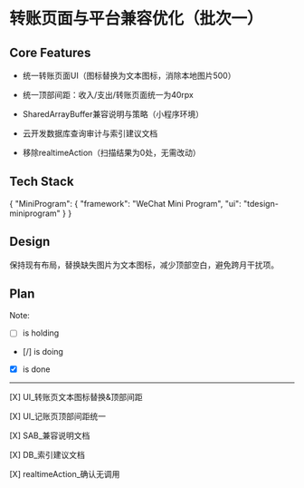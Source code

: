 # 转账页面与平台兼容优化（批次一）

## Core Features

- 统一转账页面UI（图标替换为文本图标，消除本地图片500）

- 统一顶部间距：收入/支出/转账页面统一为40rpx

- SharedArrayBuffer兼容说明与策略（小程序环境）

- 云开发数据库查询审计与索引建议文档

- 移除realtimeAction（扫描结果为0处，无需改动）

## Tech Stack

{
  "MiniProgram": {
    "framework": "WeChat Mini Program",
    "ui": "tdesign-miniprogram"
  }
}

## Design

保持现有布局，替换缺失图片为文本图标，减少顶部空白，避免跨月干扰项。

## Plan

Note: 

- [ ] is holding
- [/] is doing
- [X] is done

---

[X] UI_转账页文本图标替换&顶部间距

[X] UI_记账页顶部间距统一

[X] SAB_兼容说明文档

[X] DB_索引建议文档

[X] realtimeAction_确认无调用
